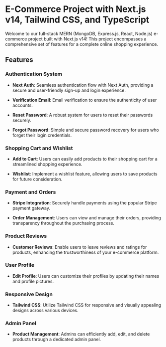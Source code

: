 # E-Commerce Project with Next.js v14, Tailwind CSS, and TypeScript

Welcome to our full-stack MERN (MongoDB, Express.js, React, Node.js) e-commerce project built with Next.js v14! This project encompasses a comprehensive set of features for a complete online shopping experience.

## Features

### Authentication System

- **Next Auth**: Seamless authentication flow with Next Auth, providing a secure and user-friendly sign-up and login experience.

- **Verification Email**: Email verification to ensure the authenticity of user accounts.

- **Reset Password**: A robust system for users to reset their passwords securely.

- **Forgot Password**: Simple and secure password recovery for users who forget their login credentials.

### Shopping Cart and Wishlist

- **Add to Cart**: Users can easily add products to their shopping cart for a streamlined shopping experience.

- **Wishlist**: Implement a wishlist feature, allowing users to save products for future consideration.

### Payment and Orders

- **Stripe Integration**: Securely handle payments using the popular Stripe payment gateway.

- **Order Management**: Users can view and manage their orders, providing transparency throughout the purchasing process.

### Product Reviews

- **Customer Reviews**: Enable users to leave reviews and ratings for products, enhancing the trustworthiness of your e-commerce platform.

### User Profile

- **Edit Profile**: Users can customize their profiles by updating their names and profile pictures.

### Responsive Design

- **Tailwind CSS**: Utilize Tailwind CSS for responsive and visually appealing designs across various devices.

### Admin Panel

- **Product Management**: Admins can efficiently add, edit, and delete products through a dedicated admin panel.



